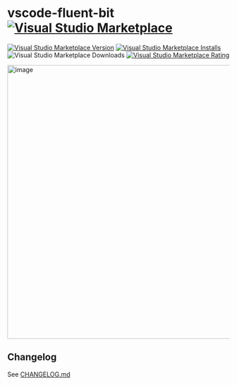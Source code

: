 # vscode-fluent-bit [![Visual Studio Marketplace](https://img.shields.io/badge/-Marketplace-007ACC?logo=visual%20studio%20code&logoColor=ffffff)](https://marketplace.visualstudio.com/items?itemName=sh-cho.vscode-fluent-bit)

[![Visual Studio Marketplace Version](https://img.shields.io/visual-studio-marketplace/v/sh-cho.vscode-fluent-bit)](https://marketplace.visualstudio.com/items?itemName=sh-cho.vscode-fluent-bit)
[![Visual Studio Marketplace Installs](https://img.shields.io/visual-studio-marketplace/i/sh-cho.vscode-fluent-bit)](https://marketplace.visualstudio.com/items?itemName=sh-cho.vscode-fluent-bit)
![Visual Studio Marketplace Downloads](https://img.shields.io/visual-studio-marketplace/d/sh-cho.vscode-fluent-bit)
[![Visual Studio Marketplace Rating](https://img.shields.io/visual-studio-marketplace/r/sh-cho.vscode-fluent-bit)](https://marketplace.visualstudio.com/items?itemName=sh-cho.vscode-fluent-bit&ssr=false#review-details)

<img width="620" alt="image" src="https://user-images.githubusercontent.com/11611397/236528991-9f3b9ce0-8312-49eb-bacd-7fd6f1104a34.png">

## Changelog
See [CHANGELOG.md](./CHANGELOG.md)
